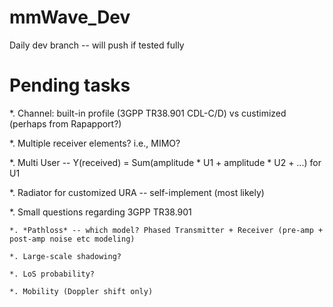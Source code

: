 # mmWave_Dev

Daily dev branch -- will push if tested fully

# Pending tasks

*. Channel: built-in profile (3GPP TR38.901 CDL-C/D) vs custimized (perhaps from Rapapport?)

*. Multiple receiver elements? i.e., MIMO?

*. Multi User -- Y(received) = Sum(amplitude * U1 + amplitude * U2 + ...) for U1

*. Radiator for customized URA -- self-implement (most likely)

*. Small questions regarding 3GPP TR38.901

    *. *Pathloss* -- which model? Phased Transmitter + Receiver (pre-amp + post-amp noise etc modeling)

    *. Large-scale shadowing?

    *. LoS probability?

    *. Mobility (Doppler shift only)